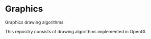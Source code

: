 # Graphics
Graphics drawing algorithms.

This repositry consists of drawing algorithms implemented in OpenGl.
